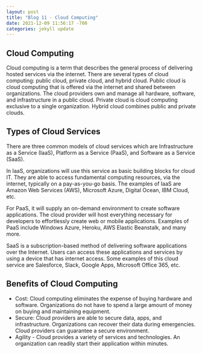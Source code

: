 ```yaml
---
layout: post
title: "Blog 11 - Cloud Computing"
date: 2021-12-09 11:56:17 -700
categories: jekyll update
---
```


## Cloud Computing

Cloud computing is a term that describes the general process of delivering hosted services via the internet. There are several types of cloud computing: public cloud, private cloud, and hybrid cloud. Public cloud is cloud computing that is offered via the internet and shared between organizations. The cloud providers own and manage all hardware, software, and infrastructure in a public cloud. Private cloud is cloud computing exclusive to a single organization. Hybrid cloud combines public and private clouds.     

## Types of Cloud Services 
There are three common models of cloud services which are Infrastructure as a Service (IaaS), Platform as a Service (PaaS), and Software as a Service (SaaS). 

In IaaS, organizations will use this service as basic building blocks for cloud IT. They are able to access fundamental computing resources, via the internet, typically on a pay-as-you-go basis. The examples of IaaS are Amazon Web Services (AWS), Microsoft Azure, Digital Ocean, IBM Cloud, etc.

For PaaS, it will supply an on-demand environment to create software applications. The cloud provider will host everything necessary for developers to effortlessly create web or mobile applications. Examples of PaaS include Windows Azure, Heroku, AWS Elastic Beanstalk, and many more.

SaaS is a subscription-based method of delivering software applications over the Internet. Users can access these applications and services by using a device that has internet access. Some examples of this cloud service are Salesforce, Slack, Google Apps, Microsoft Office 365, etc.

## Benefits of Cloud Computing
- Cost: Cloud computing eliminates the expense of buying hardware and software. Organizations do not have to spend a large amount of money on buying and maintaining equipment.
- Secure: Cloud providers are able to secure data, apps, and infrastructure. Organizations can recover their data during emergencies. Cloud providers can guarantee a secure environment. 
- Agility - Cloud provides a variety of services and technologies. An organization can readily start their application within minutes. 
